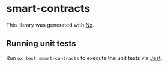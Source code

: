 # smart-contracts

This library was generated with [Nx](https://nx.dev).

## Running unit tests

Run `nx test smart-contracts` to execute the unit tests via [Jest](https://jestjs.io).
